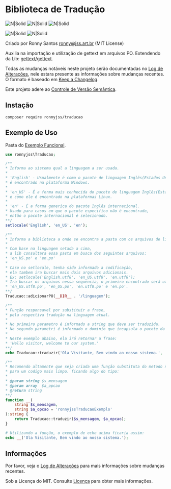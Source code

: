 # Biblioteca de Tradução
![N|Solid](https://img.shields.io/badge/por-%40ronnyjss-RONNY?logo=xcode&logoColor=%23FFFFFF&style=flat-square&color=00ABFF)
![N|Solid](https://img.shields.io/badge/PHP-%5E7.2-RONNY?logo=php&logoColor=%23FFFFFF&style=flat-square&color=00ABFF)
![N|Solid](https://img.shields.io/github/license/ronnyjss/traducao?logo=github&logoColor=%23FFFFFF&style=flat-square&color=%2300ABFF&label=Licença)

![N|Solid](https://img.shields.io/github/tag/ronnyjss/utilitario?logo=github&logoColor=%23FFFFFF&style=flat-square&color=00ABFF&label=Versão)
![N|Solid](https://github.com/ronnyjss/traducao/actions/workflows/test.yaml/badge.svg)

Criado por Ronny Santos ronny@jss.art.br (MIT License)

Auxilia na importação e utilização de gettext em arquivos PO.
Extendendo da Lib: [gettext/gettext](https://packagist.org/packages/gettext/gettext).

Todas as mudanças notáveis neste projeto serão documentadas no [Log de Alterações](CHANGELOG.md), nele estara presente as informações sobre mudanças recentes. O formato é baseado em [Keep a Changelog](https://keepachangelog.com/en/1.0.0/).

Este projeto adere ao [Controle de Versão Semântica](https://semver.org/spec/v2.0.0.html).

## Instação

```
composer require ronnyjss/traducao
```

## Exemplo de Uso

Pasta do [Exemplo Funcional](exemplo).

```php
use ronnyjss\Traducao;

/**
* Informa ao sistema qual a linguagem a ser usada.
*
* 'English' - Usualmente é como o pacote de linguagem Inglês(Estados Unidos),
* é encontrado na plataforma Windows.
*
* 'en_US' - É a forma mais conhecida do pacote de linguagem Inglês(Estados Unidos),
* e como ele é encontrado na plataformas Linux.
*
* 'en' - É a forma generica do pacote Inglês internacional.
* Usado para casos em que o pacote especifico não é encontrado,
* então o pacote internacional é selecionado.
**/
setlocale('English', 'en_US', 'en');

/**
* Informa a biblioteca a onde se encontra a pasta com os arquivos de linguagens disponiveis.
*
* Com base na linguagem setada a cima,
* a lib consultara essa pasta em busca dos seguintes arquivos:
* 'en_US.po' e 'en.po'
*
* Caso no setlocale, tenha sido informado a codificação,
* ela tambem ira buscar mais dois arquivos adicionais.
* Ex: setlocale('English.utf8', 'en_US.utf8', 'en.utf8');
* Ira buscar os arquivos nessa sequencia, o primeiro encontrado será utilizado:
* 'en_US.utf8.po', 'en_US.po', 'en.utf8.po' e 'en.po'.
**/
Traducao::adicionarPO(__DIR__ . '/linguagem');

/**
* Função responsavel por substituir a frase,
* pela respectiva tradução na linguagem atual.
*
* No primeiro parametro é informado a string que deve ser traduzida.
* No segundo parametri é informado o dominio que incapsula o pacote da linguagem.
*
* Neste exemplo abaixo, ela irá retornar a frase:
* 'Hello visitor, welcome to our system.'
**/
echo Traducao::traduzir('Ola Visitante, Bem vindo ao nosso sistema.', 'ronnyjssTraducaoExemplo');

/**
* Recomendo altamente que seja criada uma função substituta do metodo nativo da lib,
* para um codigo mais limpo. ficando algo do tipo:
*
* @param string	$s_mensagem
* @param array	$a_opcao
* @return string
**/
function __(
	string $s_mensagem,
	string $a_opcao = 'ronnyjssTraducaoExemplo'
):string {
	return Traducao::traduzir($s_mensagem, $a_opcao);
}

# Utilizando a função, o exemplo de echo acima ficaria assim:
echo __('Ola Visitante, Bem vindo ao nosso sistema.');
```

## Informações

Por favor, veja o [Log de Alterações](CHANGELOG.md) para mais informações sobre mudanças recentes.

Sob a Licença do MIT. Consulte [Licença](LICENÇA) para obter mais informações.
